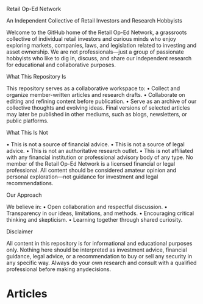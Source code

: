Retail Op-Ed Network

An Independent Collective of Retail Investors and Research Hobbyists

Welcome to the GitHub home of the Retail Op-Ed Network, a grassroots collective of individual retail investors and curious minds who enjoy exploring markets, companies, laws, and legislation related to investing and asset ownership. We are not professionals—just a group of passionate hobbyists who like to dig in, discuss, and share our independent research for educational and collaborative purposes.

What This Repository Is

This repository serves as a collaborative workspace to:
•	Collect and organize member-written articles and research drafts.
•	Collaborate on editing and refining content before publication.
•	Serve as an archive of our collective thoughts and evolving ideas.
Final versions of selected articles may later be published in other mediums, such as blogs, newsletters, or public platforms.

What This Is Not

•	This is not a source of financial advice.
•	This is not a source of legal advice.
•	This is not an authoritative research outlet.
•	This is not affiliated with any financial institution or professional advisory body of any type.
No member of the Retail Op-Ed Network is a licensed financial or legal professional. All content should be considered amateur opinion and personal exploration—not guidance for investment and legal recommendations.

Our Approach

We believe in:
•	Open collaboration and respectful discussion.
•	Transparency in our ideas, limitations, and methods.
•	Encouraging critical thinking and skepticism.
•	Learning together through shared curiosity.

Disclaimer

All content in this repository is for informational and educational purposes only. Nothing here should be interpreted as investment advice, financial guidance, legal advice, or a recommendation to buy or sell any security in any specific way. Always do your own research and consult with a qualified professional before making anydecisions.

# Articles
